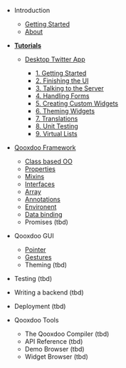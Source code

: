 - Introduction

  - [Getting Started](/)
  - [About](/about.md)

* [**Tutorials**](/tutorial/)

  - [Desktop Twitter App](/tutorial/twitter/)

    - [1. Getting Started](/tutorial/twitter/tutorial-part-1.md)
    - [2. Finishing the UI](/tutorial/twitter/tutorial-part-2.md)
    - [3. Talking to the Server](/tutorial/twitter/tutorial-part-3.md)
    - [4. Handling Forms](/tutorial/twitter/tutorial-part-4.md)
    - [5. Creating Custom Widgets](/tutorial/twitter/tutorial-part-5.md)
    - [6. Theming Widgets](/tutorial/twitter/tutorial-part-6.md)
    - [7. Translations](/tutorial/twitter/tutorial-part-7.md)
    - [8. Unit Testing](/tutorial/twitter/tutorial-part-8.md)
    - [9. Virtual Lists](/tutorial/twitter/tutorial-part-9.md)

- [Qooxdoo Framework](/core/)

  - [Class based OO](/core/classes.md)
  - [Properties](/core/properties.md)
  - [Mixins](/core/mixins.md)
  - [Interfaces](/core/interfaces.md)
  - [Array](/core/array.md)
  - [Annotations](/core/annotations.md)
  - [Environent](/core/environment.md)
  - [Data binding](/core/data_binding.md)
  - Promises (tbd)


- Qooxdoo GUI

  - [Pointer](/framework/pointer.md)
  - [Gestures](/framework/gestures.md)
  - Theming (tbd)

- Testing (tbd)

- Writing a backend (tbd)

- Deployment (tbd)

- Qooxdoo Tools

  - The Qooxdoo Compiler (tbd)
  - API Reference (tbd)
  - Demo Browser (tbd)
  - Widget Browser (tbd)
